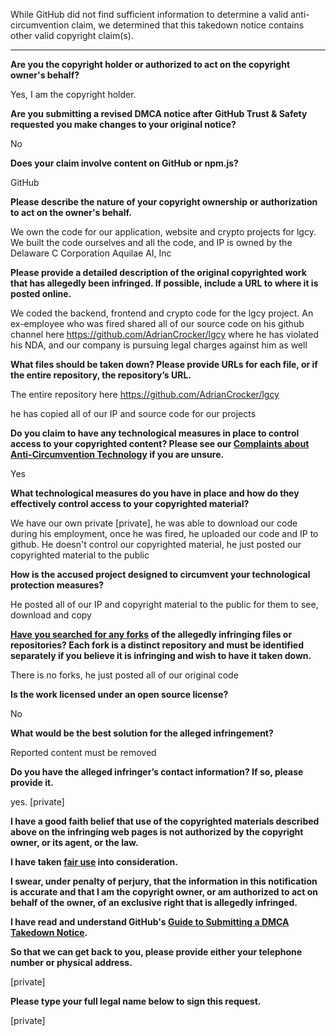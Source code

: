 While GitHub did not find sufficient information to determine a valid anti-circumvention claim, we determined that this takedown notice contains other valid copyright claim(s).

---

**Are you the copyright holder or authorized to act on the copyright owner's behalf?**

Yes, I am the copyright holder.

**Are you submitting a revised DMCA notice after GitHub Trust & Safety requested you make changes to your original notice?**

No

**Does your claim involve content on GitHub or npm.js?**

GitHub

**Please describe the nature of your copyright ownership or authorization to act on the owner's behalf.**

We own the code for our application, website and crypto projects for lgcy. We built the code ourselves and all the code, and IP is owned by the Delaware C Corporation Aquilae AI, Inc

**Please provide a detailed description of the original copyrighted work that has allegedly been infringed. If possible, include a URL to where it is posted online.**

We coded the backend, frontend and crypto code for the lgcy project. An ex-employee who was fired shared all of our source code on his github channel here https://github.com/AdrianCrocker/lgcy where he has violated his NDA, and our company is pursuing legal charges against him as well


**What files should be taken down? Please provide URLs for each file, or if the entire repository, the repository’s URL.**

The entire repository here https://github.com/AdrianCrocker/lgcy

he has copied all of our IP and source code for our projects

**Do you claim to have any technological measures in place to control access to your copyrighted content? Please see our <a href="https://docs.github.com/articles/guide-to-submitting-a-dmca-takedown-notice#complaints-about-anti-circumvention-technology">Complaints about Anti-Circumvention Technology</a> if you are unsure.**

Yes

**What technological measures do you have in place and how do they effectively control access to your copyrighted material?**

We have our own private [private], he was able to download our code during his employment, once he was fired, he uploaded our code and IP to github. He doesn't control our copyrighted material, he just posted our copyrighted material to the public

**How is the accused project designed to circumvent your technological protection measures?**

He posted all of our IP and copyright material to the public for them to see, download and copy

**<a href="https://docs.github.com/articles/dmca-takedown-policy#b-what-about-forks-or-whats-a-fork">Have you searched for any forks</a> of the allegedly infringing files or repositories? Each fork is a distinct repository and must be identified separately if you believe it is infringing and wish to have it taken down.**

There is no forks, he just posted all of our original code

**Is the work licensed under an open source license?**

No

**What would be the best solution for the alleged infringement?**

Reported content must be removed

**Do you have the alleged infringer’s contact information? If so, please provide it.**

yes. [private]

**I have a good faith belief that use of the copyrighted materials described above on the infringing web pages is not authorized by the copyright owner, or its agent, or the law.**

**I have taken <a href="https://www.lumendatabase.org/topics/22">fair use</a> into consideration.**

**I swear, under penalty of perjury, that the information in this notification is accurate and that I am the copyright owner, or am authorized to act on behalf of the owner, of an exclusive right that is allegedly infringed.**

**I have read and understand GitHub's <a href="https://docs.github.com/articles/guide-to-submitting-a-dmca-takedown-notice/">Guide to Submitting a DMCA Takedown Notice</a>.**

**So that we can get back to you, please provide either your telephone number or physical address.**

[private]

**Please type your full legal name below to sign this request.**

[private]
